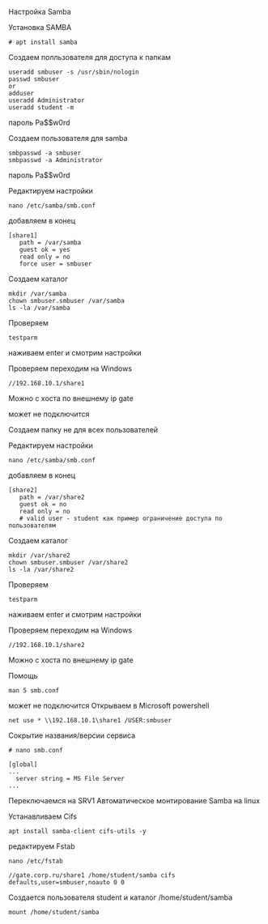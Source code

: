 Настройка Samba

Установка SAMBA
```
# apt install samba
```
Создаем полльзователя для доступа к папкам

```
useradd smbuser -s /usr/sbin/nologin
passwd smbuser
or
adduser
useradd Administrator
useradd student -m
```
пароль Pa$$w0rd

Создаем пользователя для samba
```
smbpasswd -a smbuser
smbpasswd -a Administrator
```
пароль Pa$$w0rd


Редактируем настройки

```
nano /etc/samba/smb.conf
```
добавляем в конец
```
[share1]
   path = /var/samba
   guest ok = yes
   read only = no
   force user = smbuser
```
Создаем каталог

```
mkdir /var/samba
chown smbuser.smbuser /var/samba
ls -la /var/samba
```
Проверяем 

```
testparm
```
наживаем enter
и смотрим настройки

Проверяем
переходим на Windows 

```
//192.168.10.1/share1
```

Можно с хоста по внешнему ip gate

может не подключится


Создаем папку не для всех пользователей

Редактируем настройки

```
nano /etc/samba/smb.conf
```
добавляем в конец
```
[share2]
   path = /var/share2
   guest ok = no
   read only = no
   # valid user - student как пример ограничение доступа по пользователям
```
Создаем каталог

```
mkdir /var/share2
chown smbuser.smbuser /var/share2
ls -la /var/share2
```

Проверяем 

```
testparm
```
наживаем enter
и смотрим настройки

Проверяем
переходим на Windows 

```
//192.168.10.1/share2
```

Можно с хоста по внешнему ip gate

Помощь

```
man 5 smb.conf
```

может не подключится
Открываем в Microsoft powershell

```
net use * \\192.168.10.1\share1 /USER:smbuser
```


Сокрытие названия/версии сервиса
```
# nano smb.conf
```
```
[global]
...
  server string = MS File Server
...
```

Переключаемся на SRV1
Автоматическое монтирование Samba на linux

Устанавливаем Cifs

```
apt install samba-client cifs-utils -y
```

редактируем Fstab

```
nano /etc/fstab
```

```
//gate.corp.ru/share1 /home/student/samba cifs defaults,user=smbuser,noauto 0 0
```
Создается пользователя student и каталог /home/student/samba

```
mount /home/student/samba
```


